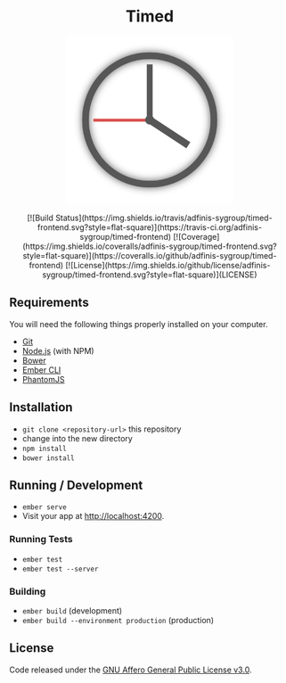 <h1 align="center">Timed</h1>

<p align="center">
  <img width="300" src="/public/assets/logo.svg?raw=true">
</p>

<p align="center">
  [![Build Status](https://img.shields.io/travis/adfinis-sygroup/timed-frontend.svg?style=flat-square)](https://travis-ci.org/adfinis-sygroup/timed-frontend)
  [![Coverage](https://img.shields.io/coveralls/adfinis-sygroup/timed-frontend.svg?style=flat-square)](https://coveralls.io/github/adfinis-sygroup/timed-frontend)
  [![License](https://img.shields.io/github/license/adfinis-sygroup/timed-frontend.svg?style=flat-square)](LICENSE)
</p>

## Requirements

You will need the following things properly installed on your computer.

* [Git](http://git-scm.com/)
* [Node.js](http://nodejs.org/) (with NPM)
* [Bower](http://bower.io/)
* [Ember CLI](http://ember-cli.com/)
* [PhantomJS](http://phantomjs.org/)

## Installation

* `git clone <repository-url>` this repository
* change into the new directory
* `npm install`
* `bower install`

## Running / Development

* `ember serve`
* Visit your app at [http://localhost:4200](http://localhost:4200).

### Running Tests

* `ember test`
* `ember test --server`

### Building

* `ember build` (development)
* `ember build --environment production` (production)

## License
Code released under the [GNU Affero General Public License v3.0](LICENSE).

